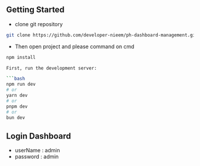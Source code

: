 ## Getting Started

- clone git repository

```bash
git clone https://github.com/developer-nieem/ph-dashboard-management.git
```

- Then open project and please command on cmd

````bash
npm install

First, run the development server:

```bash
npm run dev
# or
yarn dev
# or
pnpm dev
# or
bun dev
````

## Login Dashboard

- userName : admin
- password : admin
